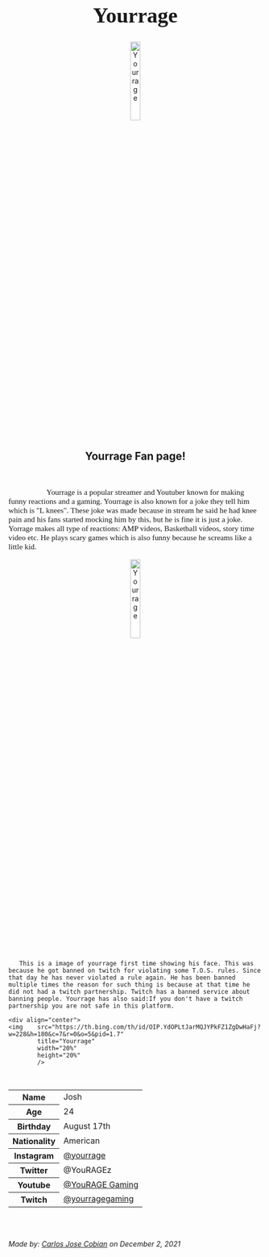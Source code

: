 <h1 style="font-family:Brush Script MT; font-size:300%;" align="center" > <b> Yourrage </b></h1>

<div align="center">
    <img    src="https://th.bing.com/th/id/OIP.4RNQe1G7EvgJdg3f-SJ0rQHaJQ?pid=ImgDet&rs=1"
            title="Yourrage"
            width="20%"
            height="20%" 
            />
</div>

<h2 align="center" > Yourrage Fan page!</h2>

<br>

<p style = "text-indent: 2cm; font-family: Comic Sans MS; font-size:110%">
    Yourrage is a popular streamer and Youtuber known for making funny reactions and a gaming. Yourrage is also known for a joke they tell him which is "L knees". These joke was made because in stream he said he had knee pain and his fans started mocking him by this, but he is fine it is just a joke. Yorrage makes all type of reactions: AMP videos, Basketball videos, story time video etc. He plays scary games which is also funny because he screams like a little kid.
</p>


<div align="center">
    <img    src="https://i.ytimg.com/vi/HxrsRCk2_8w/hqdefault.jpg"
            title="Yourrage"
            width="20%"
            height="20%" 
            />
</div>



       This is a image of yourrage first time showing his face. This was because he got banned on twitch for violating some T.O.S. rules. Since that day he has never violated a rule again. He has been banned multiple times the reason for such thing is because at that time he did not had a twitch partnership. Twitch has a banned service about banning people. Yourrage has also said:If you don't have a twitch partnership you are not safe in this platform.
   
    <div align="center">
    <img    src="https://th.bing.com/th/id/OIP.YdOPLtJarMQJYPkFZ1ZgDwHaFj?w=228&h=180&c=7&r=0&o=5&pid=1.7"
            title="Yourrage"
            width="20%"
            height="20%" 
            />
            
</div>
    
    
        
   


<br>


<table>
    <tr>
        <th>Name</th>
        <td>Josh</td>
    </tr>
    <tr>
        <th>Age</th>
        <td>24</td>
    </tr>
    <tr>
        <th>Birthday</th>
        <td>August 17th</td>
    </tr>
        <tr>
        <th>Nationality</th>
        <td>American</td>
    </tr>
    <tr>
        <th>Instagram</th>
         <td><a href= "https://www.instagram.com/yourrage/</td>">@yourrage </a></td>
    </tr>
    <tr>
        <th>Twitter</th>
        <td>@YouRAGEz</td>
    </tr>
    <tr>
        <th>Youtube</th>
         <td><a href= "https://www.youtube.com/c/YourRAGEGaming/</td>">@YouRAGE Gaming </a></td>
    </tr>
    <tr>
        <th>Twitch</th>
        <td><a href=""> @yourragegaming </a></td>
    </tr>
</table>


<br><br>

<p>
    <i>Made by: <u>Carlos Jose Cobian</u> on December 2, 2021</i>
</p>
